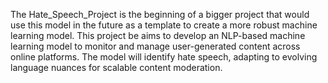 The Hate_Speech_Project is the beginning of a bigger project that would use this model in the future as a template to create a more robust machine learning model. This project be aims to develop an NLP-based machine learning model to monitor and manage user-generated content across online platforms. The model will identify hate speech, adapting to evolving language nuances for scalable content moderation. 
